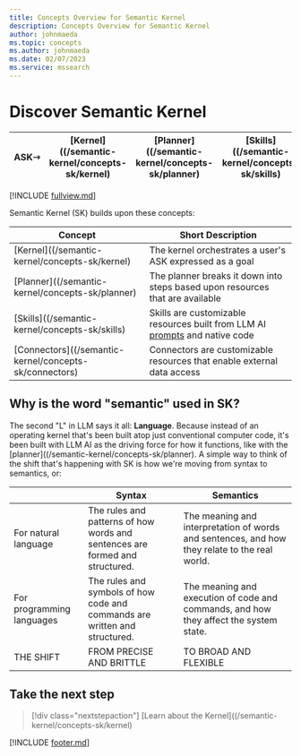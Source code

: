 ```yaml
---
title: Concepts Overview for Semantic Kernel
description: Concepts Overview for Semantic Kernel
author: johnmaeda
ms.topic: concepts
ms.author: johnmaeda
ms.date: 02/07/2023
ms.service: mssearch
---
```


# Discover Semantic Kernel

| ASK⇾ | [Kernel]((/semantic-kernel/concepts-sk/kernel) | [Planner]((/semantic-kernel/concepts-sk/planner) | [Skills]((/semantic-kernel/concepts-sk/skills)| |[Connectors]((/semantic-kernel/concepts-sk/Connectors) | >>>|  ⇾GET | 
|---|---|---|---|---|---|---|---|

[!INCLUDE [fullview.md](../includes/fullview.md)]

Semantic Kernel (SK) builds upon these concepts:

| Concept | Short Description |
|---|---|
| [Kernel]((/semantic-kernel/concepts-sk/kernel) | The kernel orchestrates a user's ASK expressed as a goal |
| [Planner]((/semantic-kernel/concepts-sk/planner)| The planner breaks it down into steps based upon resources that are available |
| [Skills]((/semantic-kernel/concepts-sk/skills)| Skills are customizable resources built from LLM AI [prompts](/semantic-kernel/concepts-ai/prompts) and native code |
| [Connectors]((/semantic-kernel/concepts-sk/connectors)| Connectors are customizable resources that enable external data access |

## Why is the word "semantic" used in SK?

The second "L" in LLM says it all: **Language**. Because instead of an operating kernel that's been built atop just conventional computer code, it's been built with LLM AI as the driving force for how it functions, like with the [planner]((/semantic-kernel/concepts-sk/planner). A simple way to think of the shift that's happening with SK is how we're moving from syntax to semantics, or:

| |  Syntax | Semantics |
|------------------|------------------|----------------------|
| For natural language  | The rules and patterns of how words and sentences are formed and structured. | The meaning and interpretation of words and sentences, and how they relate to the real world. |
| For programming languages | The rules and symbols of how code and commands are written and structured. | The meaning and execution of code and commands, and how they affect the system state. |
| THE SHIFT | FROM PRECISE AND BRITTLE | TO BROAD AND FLEXIBLE |

## Take the next step

> [!div class="nextstepaction"]
> [Learn about the Kernel]((/semantic-kernel/concepts-sk/kernel)

[!INCLUDE [footer.md](../includes/footer.md)]
